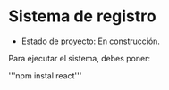 <h1> Sistema de registro </h1>

- Estado de proyecto: En construcción.

Para ejecutar el sistema, debes poner:

'''npm instal react'''
